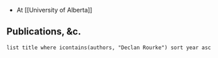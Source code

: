 - At [[University of Alberta]]
## Publications, &c.
```dataview
list title where icontains(authors, "Declan Rourke") sort year asc
```